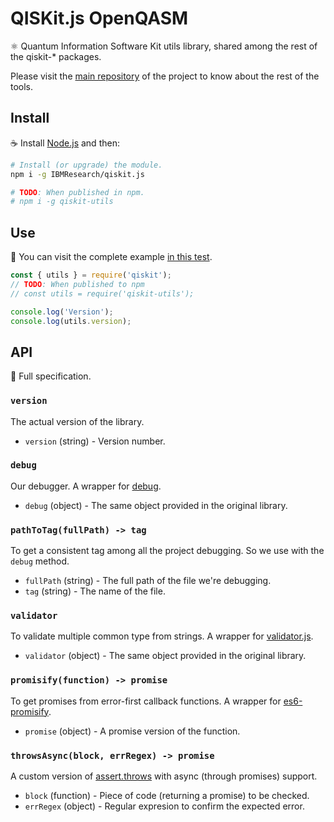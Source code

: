 # QISKit.js OpenQASM

:atom_symbol: Quantum Information Software Kit utils library, shared among the rest of the qiskit-* packages.

Please visit the [main repository](https://github.ibm.com/IBMResearch/qiskit.js) of the project to know about the rest of the tools.

## Install

:coffee: Install [Node.js](https://nodejs.org/download) and then:

```sh
# Install (or upgrade) the module.
npm i -g IBMResearch/qiskit.js

# TODO: When published in npm.
# npm i -g qiskit-utils
```

## Use

:pencil: You can visit the complete example [in this test](./test/functional/index.js).

```js
const { utils } = require('qiskit');
// TODO: When published to npm
// const utils = require('qiskit-utils');

console.log('Version');
console.log(utils.version);
```

## API

:eyes: Full specification.

### `version`

The actual version of the library.

- `version` (string) - Version number.

### `debug`

Our debugger. A wrapper for [debug](https://github.com/visionmedia/debug).

- `debug` (object) - The same object provided in the original library.

### `pathToTag(fullPath) -> tag`

To get a consistent tag among all the project debugging. So we use with the `debug` method.

- `fullPath` (string) - The full path of the file we're debugging.
- `tag` (string) - The name of the file.

### `validator`

To validate multiple common type from strings. A wrapper for [validator.js](https://github.com/chriso/validator.js).

- `validator` (object) - The same object provided in the original library.

### `promisify(function) -> promise`

To get promises from error-first callback functions. A wrapper for [es6-promisify](https://github.com/digitaldesignlabs/es6-promisify).

- `promise` (object) - A promise version of the function.

### `throwsAsync(block, errRegex) -> promise`

A custom version of [assert.throws](https://nodejs.org/api/assert.html#assert_assert_throws_block_error_message) with async (through promises) support.

- `block` (function) - Piece of code (returning a promise) to be checked.
- `errRegex` (object) - Regular expresion to confirm the expected error.

